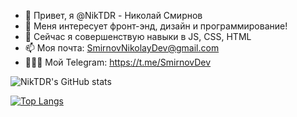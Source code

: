 - 👋 Привет, я @NikTDR - Николай Смирнов
- 👀 Меня интересует фронт-энд, дизайн и программирование!
- 🌱 Сейчас я совершенствую навыки в JS, CSS, HTML
- 📫 Моя почта: SmirnovNikolayDev@gmail.com
- 👨🏽‍💻 Мой Telegram: https://t.me/SmirnovDev

 ![NikTDR's GitHub stats](https://github-readme-stats.vercel.app/api?username=NikTDR&show_icons=true&theme=cobalt&count_private=true)
 <!--- --->
 [![Top Langs](https://github-readme-stats.vercel.app/api/top-langs/?username=NikTDR&count_private=true)](https://github.com/NikTDR/github-readme-stats)
 



<!--
**NikTDR/NikTDR** is a ✨ _special_ ✨ repository because its `README.md` (this file) appears on your GitHub profile.

Here are some ideas to get you started:

- 🔭 I’m currently working on ...
- 🌱 I’m currently learning ...
- 👯 I’m looking to collaborate on ...
- 🤔 I’m looking for help with ...
- 💬 Ask me about ...
- 📫 How to reach me: ...
- 😄 Pronouns: ...
- ⚡ Fun fact: ...
-->
